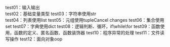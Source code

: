 test01：输入输出  
test02：基础变量类型
test03：字符串使用str<br/>test04：列表使用list
test05：元组使用tupleCancel changes
test06：集合使用set
test07：字典使用dict
test08：逻辑判断、循环，if\while\for
test09：函数使用，函数的定义、匿名函数、函数装饰器
test10：程序异常的处理
test11：文件读写操作
test12：面向对象oop

